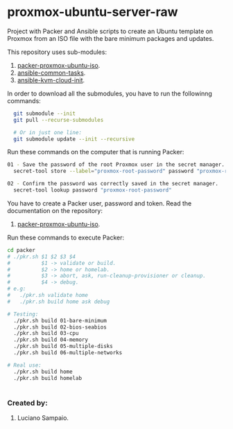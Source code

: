 # proxmox-ubuntu-server-raw
Project with Packer and Ansible scripts to create an Ubuntu template on Proxmox from an ISO file with the bare minimum packages and updates.

This repository uses sub-modules:<br/>
1. [packer-proxmox-ubuntu-iso](https://github.com/lsampaioweb/packer-proxmox-ubuntu-iso "packer-proxmox-ubuntu-iso").
1. [ansible-common-tasks](https://github.com/lsampaioweb/ansible-common-tasks "ansible-common-tasks").
1. [ansible-kvm-cloud-init](https://github.com/lsampaioweb/ansible-kvm-cloud-init "ansible-kvm-cloud-init").

In order to download all the submodules, you have to run the followinng commands:

```bash
  git submodule --init
  git pull --recurse-submodules

  # Or in just one line:
  git submodule update --init --recursive
```

Run these commands on the computer that is running Packer:

```bash
01 - Save the password of the root Proxmox user in the secret manager.
  secret-tool store --label="proxmox-root-password" password "proxmox-root-password"

02 - Confirm the password was correctly saved in the secret manager.
  secret-tool lookup password "proxmox-root-password"
```

You have to create a Packer user, password and token. Read the documentation on the repository:
  1. [packer-proxmox-ubuntu-iso](https://github.com/lsampaioweb/packer-proxmox-ubuntu-iso "packer-proxmox-ubuntu-iso").

Run these commands to execute Packer:

```bash
cd packer
# ./pkr.sh $1 $2 $3 $4
#          $1 -> validate or build.
#          $2 -> home or homelab.
#          $3 -> abort, ask, run-cleanup-provisioner or cleanup.
#          $4 -> debug.
# e.g:
#   ./pkr.sh validate home
#   ./pkr.sh build home ask debug

# Testing:
  ./pkr.sh build 01-bare-minimum
  ./pkr.sh build 02-bios-seabios
  ./pkr.sh build 03-cpu
  ./pkr.sh build 04-memory
  ./pkr.sh build 05-multiple-disks
  ./pkr.sh build 06-multiple-networks

# Real use:
  ./pkr.sh build home
  ./pkr.sh build homelab
```

#
### Created by:

1. Luciano Sampaio.
